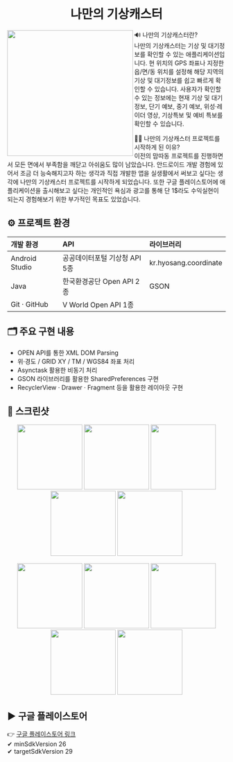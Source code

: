 <h1 align="center">나만의 기상캐스터</h1>
<img src="https://user-images.githubusercontent.com/76841455/122673065-b5b4dd80-d209-11eb-90a6-4cb1fde8c39f.png" width="290" height="290" align="left"></img>

🔊 나만의 기상캐스터란?<br/>
나만의 기상캐스터는 기상 및 대기정보를 확인할 수 있는 애플리케이션입니다. 현 위치의 GPS 좌표나 지정한 읍/면/동 위치를 설정해 해당 지역의 기상 및 대기정보를 쉽고 빠르게 확인할 수 있습니다. 사용자가 확인할 수 있는 정보에는 현재 기상 및 대기 정보, 단기 예보, 중기 예보, 위성·레이더 영상, 기상특보 및 예비 특보를 확인할 수 있습니다.<br/>

🤷‍♂️ 나만의 기상캐스터 프로젝트를 시작하게 된 이유?<br/>
이전의 맘따동 프로젝트를 진행하면서 모든 면에서 부족함을 깨닫고 아쉬움도 많이 남았습니다. 안드로이드 개발 경험에 있어서 조금 더 능숙해지고자 하는 생각과 직접 개발한 앱을 실생활에서 써보고 싶다는 생각에 나만의 기상캐스터 프로젝트를 시작하게 되었습니다. 또한 구글 플레이스토어에 애플리케이션을 출시해보고 싶다는 개인적인 욕심과 광고를 통해 단 1$라도 수익실현이 되는지 경험해보기 위한 부가적인 목표도 있었습니다.<br/>

<h2>⚙ 프로젝트 환경</h2>

| 개발 환경 | API | 라이브러리 |
| :--- | :--- | :--- |
| Android Studio | 공공데이터포털 기상청 API 5종 | kr.hyosang.coordinate |
| Java | 한국환경공단 Open API 2종 | GSON |
| Git · GitHub | V World Open API 1종 | |

<h2>🗂 주요 구현 내용</h2>
<ul>
<li>OPEN API를 통한 XML DOM Parsing</li>
<li>위·경도 / GRID XY / TM / WGS84 좌표 처리</li>
<li>Asynctask 활용한 비동기 처리</li>
<li>GSON 라이브러리를 활용한 SharedPreferences 구현</li>
<li>RecyclerView · Drawer · Fragment 등을 활용한 레이아웃 구현</li>
</ul>

<h2>📸 스크린샷</h2>
<p align="center">
<img src="https://user-images.githubusercontent.com/76841455/103441293-43b6ff00-4c90-11eb-9282-132532bb0314.jpg" width="150"></img>
<img src="https://user-images.githubusercontent.com/76841455/103441295-444f9580-4c90-11eb-8733-80d2603050e4.jpg" width="150"></img>
<img src="https://user-images.githubusercontent.com/76841455/103441296-444f9580-4c90-11eb-9afe-30e250444e34.jpg" width="150"></img>
<img src="https://user-images.githubusercontent.com/76841455/103441297-44e82c00-4c90-11eb-8d36-a851943c15c1.jpg" width="150"></img>
<img src="https://user-images.githubusercontent.com/76841455/103441298-4580c280-4c90-11eb-9c56-67d8b0e6cdc6.jpg" width="150"></img>
</p>
<p align="center">
<img src="https://user-images.githubusercontent.com/76841455/103441299-46195900-4c90-11eb-8cab-3a4f159f622c.jpg" width="150"></img>
<img src="https://user-images.githubusercontent.com/76841455/103441301-46b1ef80-4c90-11eb-8792-33dcd048f15f.jpg" width="150"></img>
<img src="https://user-images.githubusercontent.com/76841455/103441303-46b1ef80-4c90-11eb-8b61-d50df9174722.jpg" width="150"></img>
<img src="https://user-images.githubusercontent.com/76841455/103441304-474a8600-4c90-11eb-912f-db5ded953a84.jpg" width="150"></img>
<img src="https://user-images.githubusercontent.com/76841455/103441305-47e31c80-4c90-11eb-9603-e6148e7f539a.jpg" width="150"></img>
</p>

<h2>▶ 구글 플레이스토어</h2>

👉 [구글 플레이스토어 링크](https://play.google.com/store/apps/details?id=com.bh.myownweathercaster)<br/>
✔ minSdkVersion 26<br/>
✔ targetSdkVersion 29
